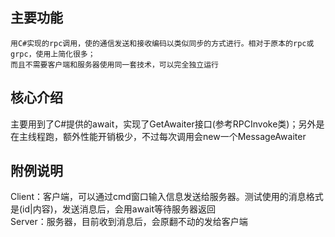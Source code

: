 ## 主要功能  
    用C#实现的rpc调用，使的通信发送和接收编码以类似同步的方式进行。相对于原本的rpc或grpc，使用上简化很多；  
	而且不需要客户端和服务器使用同一套技术，可以完全独立运行  
## 核心介绍
主要用到了C#提供的await，实现了GetAwaiter接口(参考RPCInvoke类)；另外是在主线程跑，额外性能开销极少，不过每次调用会new一个MessageAwaiter
## 附例说明
Client：客户端，可以通过cmd窗口输入信息发送给服务器。测试使用的消息格式是(id|内容)，发送消息后，会用await等待服务器返回  
Server：服务器，目前收到消息后，会原翻不动的发给客户端  

